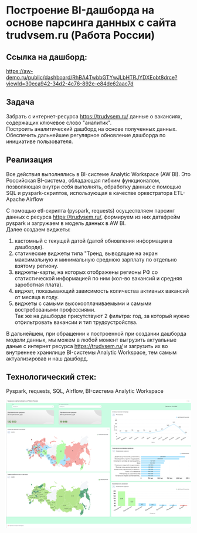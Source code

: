 # Построение BI-дашборда на основе парсинга данных с сайта trudvsem.ru (Работа России)

## Ссылка на дашборд:
https://aw-demo.ru/public/dashboard/RhBA4TwbbGTYwJLbHTRJYDXEobt8drce?viewId=30eca942-34d2-4c76-892e-e84de62aac7d


## Задача
Забрать с интернет-ресурса https://trudvsem.ru/ данные о вакансиях, содержащих ключевое слово "аналитик". <br>
Построить аналитический дашборд на основе полученных данных. <br>
Обеспечить дальнейшее  регулярное обновление дашборда по инициативе пользователя. <br>

## Реализация
Все действия выполнялись в  BI-системе Analytic Workspace (AW BI). Это Российская BI-система, обладающая гибким функционалом, позволяющая  внутри себя выполнять, обработку данных с 
помощью SQL и pyspark-скриптов, использующая в качестве оркестратора ETL- Apache Airflow <br>

С помощью etl-скрипта (pyspark, requests) осуществляем парсинг данных с ресурса https://trudvsem.ru/, формируем из них датафрейм pyspark и загружаем в модель данных в AW BI. <br>
Далее создаем виджеты:  <br>
1. кастомный с текущей датой (датой обновления информации в дашборде). <br>
2. статические виджеты типа "Тренд, выводящие на экран максимальную и минимальную среднюю зарплату по отдельно взятому региону. <br>
3. виджеты-карты, на которых отображены регионы РФ со статистической информацией по ним (кол-во вакансий и средняя зароботная плата). <br>
4. виджет, показывающий зависимость количества активных вакансий от месяца в году.  <br>
5. виджеты с самыми высокооплачиваемыми и самыми востребоваными профессиями.  <br>
Так же на дашборде присутствуют 2 фильтра: год, за который нужно отфильтровать вакансии и тип трудоустройства.  <br>

В дальнейшем, при обращении к построенной при создании дашборда модели данных, мы можем в любой момент выгрузить актуальные даные с интернет ресурса 
https://trudvsem.ru/  и загрузить их во внутреннее хранилище BI-системы Analytic Workspace, тем самым актуализировав и наш дашборд.   <br>

## Технологический стек: <br>
Pyspark, requests, SQL, Airflow, BI-система Analytic Workspace <br>

![скриншот дашборда datalens](Vac_dashb.png)
